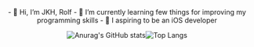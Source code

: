 <div align="center">
  - 👋 Hi, I’m JKH, Rolf
  - 🌱 I’m currently learning few things for improving my programming skills
  - 📱 I aspiring to be an iOS developer

  ![Anurag's GitHub stats](https://github-readme-stats.vercel.app/api?username=DHIGHSOUL&show_icons=true&theme=swift)![Top Langs](https://github-readme-stats.vercel.app/api/top-langs/?username=DHIGHSOUL&layout=compact&theme=swift)
</div>
